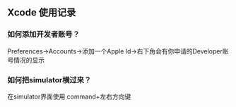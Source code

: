 ## Xcode 使用记录
### 如何添加开发者账号？
Preferences->Accounts->添加一个Apple Id->右下角会有你申请的Developer账号情况的显示

### 如何把simulator横过来？
在simulator界面使用 command+左右方向键
 